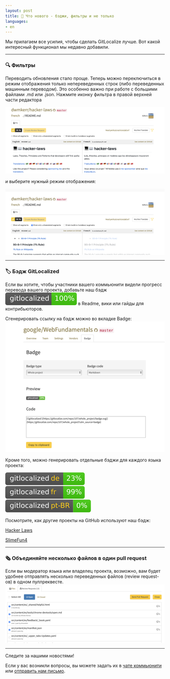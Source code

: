 ```yaml
---
layout: post
title: 🚀 Что нового - бэджи, фильтры и не только
languages:
- en
---
```


Мы прилагаем все усилия, чтобы сделать GitLocalize лучше. Вот какой интересный функционал мы недавно добавили.

---

<a name="Filters"></a>

### 🔍 Фильтры

Переводить обновления стало проще. Теперь можно переключиться в режим отображения только непереведенных строк (либо переведенных машинным переводом). Это особенно важно при работе с большими файлами .md или .json.
Нажмите иконку фильтра в правой верхней части редактора

![Filters](/img/filter_1.png)

и выберите нужный режим отображения:

![Filters](/img/filter_2.png)

---

<a name="Badge"></a>

### 🏷 Бэдж GitLocalized

Если вы хотите, чтобы участники вашего коммьюнити видели прогресс перевода вашего проекта, добавьте наш бэдж ![GitLocalized](/img/badge.svg) в Readme, вики или гайды для контрибьюторов.

Сгенерировать ссылку на бэдж можно во вкладке Badge:
![GitLocalized Badge](/img/badge_1.png)

Кроме того, можно генерировать отдельные бэджи для каждого языка проекта:

![de](/img/badge_de.svg) ![fr](/img/badge_fr.svg)
![ptbr](/img/badge_ptbr.svg)

Посмотрите, как другие проекты на GitHub используют наш бэдж:

[Hacker Laws](https://github.com/dwmkerr/hacker-laws#translations)

[SlimeFun4](https://github.com/TheBusyBiscuit/Slimefun4/wiki/Translating-Slimefun)

---

<a name="BatchPR"></a>

### 🗞 Объединяйте несколько файлов в один pull request

Если вы модератор языка или владелец проекта, возможно, вам будет удобнее отправлять несколько переведенных файлов (review request-ов) в одном пуллреквесте.
![Batch Pull Request](/img/batch_PR.png)

---

Следите за нашими новостями!

Если у вас возникли вопросы, вы можете задать их в [чате коммьюнити](https://gitter.im/gitlocalize/Lobby) или [отправить нам письмо](mailto:info@gitlocalize.com).
